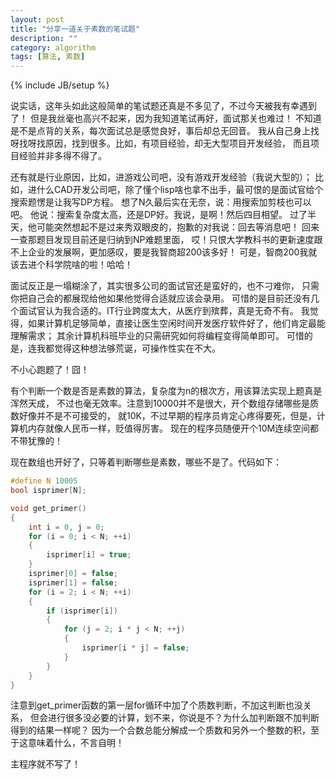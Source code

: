 ```yaml
---
layout: post
title: "分享一道关于素数的笔试题"
description: ""
category: algorithm
tags: [算法, 素数]
---
```

{% include JB/setup %}

说实话，这年头如此这般简单的笔试题还真是不多见了，不过今天被我有幸遇到了！
但是我丝毫也高兴不起来，因为我知道笔试再好，面试那关也难过！
不知道是不是点背的关系，每次面试总是感觉良好，事后却总无回音。
我从自己身上找呀找呀找原因，找到很多。比如，有项目经验，却无大型项目开发经验，
而且项目经验并非多得不得了。

还有就是行业原因，比如，进游戏公司吧，没有游戏开发经验（我说大型的）；
比如，进什么CAD开发公司吧，除了懂个lisp啥也拿不出手，最可恨的是面试官给个搜索题愣是让我写DP方程。
想了N久最后实在无奈，说：用搜索加剪枝也可以吧。
他说：搜索复杂度太高，还是DP好。我说，是啊！然后四目相望。
过了半天，他可能突然想起不是过来秀双眼皮的，抱歉的对我说：回去等消息吧！
回来一查那题目发现目前还是归纳到NP难题里面，
哎！只恨大学教科书的更新速度跟不上企业的发展啊，更加感叹，要是我智商超200该多好！
可是，智商200我就该去进个科学院啥的啦！哈哈！

面试反正是一塌糊涂了，其实很多公司的面试官还是蛮好的，也不刁难你，
只需你把自己会的都展现给他如果他觉得合适就应该会录用。
可惜的是目前还没有几个面试官认为我合适的。IT行业跨度太大，从医疗到殡葬，真是无奇不有。
我觉得，如果计算机足够简单，直接让医生空闲时间开发医疗软件好了，他们肯定最能理解需求；
其余计算机科班毕业的只需研究如何将编程变得简单即可。
可惜的是，连我都觉得这种想法够荒诞，可操作性实在不大。

不小心跑题了！囧！

有个判断一个数是否是素数的算法，复杂度为n的根次方，用该算法实现上题真是浑然天成，
不过也毫无效率。注意到10000并不是很大，开个数组存储哪些是质数好像并不是不可接受的，
就10K，不过早期的程序员肯定心疼得要死，但是，计算机内存就像人民币一样，贬值得厉害。
现在的程序员随便开个10M连续空间都不带犹豫的！

现在数组也开好了，只等着判断哪些是素数，哪些不是了。代码如下：

``` c++
#define N 10005
bool isprimer[N];

void get_primer()
{
	int i = 0, j = 0;
	for (i = 0; i < N; ++i)
	{
		isprimer[i] = true;
	}
	isprimer[0] = false;
	isprimer[1] = false;
	for (i = 2; i < N; ++i)
	{
		if (isprimer[i])
		{
			for (j = 2; i * j < N; ++j)
			{
				isprimer[i * j] = false;
			}
		}
	}
}
```

注意到get_primer函数的第一层for循环中加了个质数判断，不加这判断也没关系，
但会进行很多没必要的计算，划不来，你说是不？为什么加判断跟不加判断得到的结果一样呢？
因为一个合数总能分解成一个质数和另外一个整数的积，至于这意味着什么，不言自明！

主程序就不写了！
